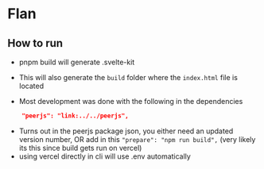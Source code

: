 # Flan

## How to run
- pnpm build will generate .svelte-kit
- This will also generate the `build` folder where the `index.html` file is located


- Most development was done with the following in the dependencies 
```json
    "peerjs": "link:../../peerjs",
```
- Turns out in the peerjs package json, you either need an updated version number, OR add in this `"prepare": "npm run build",` (very likely its this since build gets run on vercel)
- using vercel directly in cli will use .env automatically